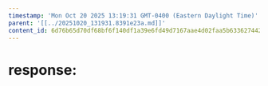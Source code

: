 ```yaml
---
timestamp: 'Mon Oct 20 2025 13:19:31 GMT-0400 (Eastern Daylight Time)'
parent: '[[../20251020_131931.8391e23a.md]]'
content_id: 6d76b65d70df68bf6f140df1a39e6fd49d7167aae4d02faa5b63362744266256
---
```


# response:
